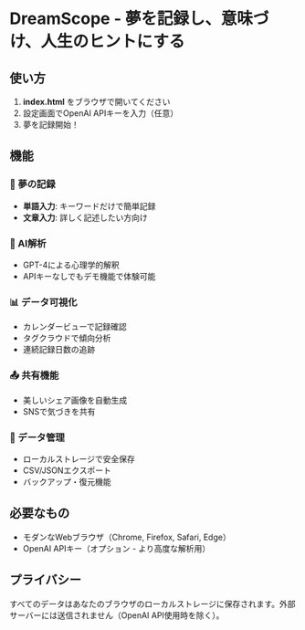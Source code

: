 # DreamScope - 夢を記録し、意味づけ、人生のヒントにする

## 使い方

1. **index.html** をブラウザで開いてください
2. 設定画面でOpenAI APIキーを入力（任意）
3. 夢を記録開始！

## 機能

### 🌙 夢の記録
- **単語入力**: キーワードだけで簡単記録
- **文章入力**: 詳しく記述したい方向け

### 🧠 AI解析
- GPT-4による心理学的解釈
- APIキーなしでもデモ機能で体験可能

### 📊 データ可視化
- カレンダービューで記録確認
- タグクラウドで傾向分析
- 連続記録日数の追跡

### 📤 共有機能
- 美しいシェア画像を自動生成
- SNSで気づきを共有

### 💾 データ管理
- ローカルストレージで安全保存
- CSV/JSONエクスポート
- バックアップ・復元機能

## 必要なもの

- モダンなWebブラウザ（Chrome, Firefox, Safari, Edge）
- OpenAI APIキー（オプション - より高度な解析用）

## プライバシー

すべてのデータはあなたのブラウザのローカルストレージに保存されます。外部サーバーには送信されません（OpenAI API使用時を除く）。